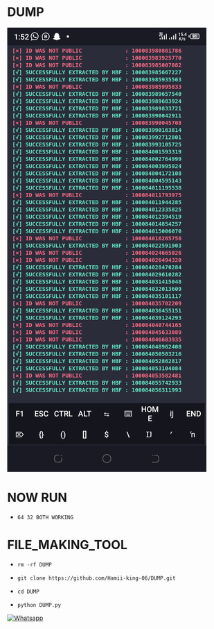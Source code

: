 # DUMP



![Screenshot_20220727-135222.png](https://github.com/Hamii-king-06/DUMP/blob/113757f4e4fa37b7633645de15a690fcce027ac4/Screenshot_20220727-135222.png)

 

# NOW RUN 

- `64 32 BOTH WORKING `

# FILE_MAKING_TOOL

- `rm -rf DUMP`

- `git clone https://github.com/Hamii-king-06/DUMP.git`

- `cd DUMP`

- `python DUMP.py`


 [![Whatsapp](https://img.shields.io/badge/Whatsapp-HAMII-deepgreen?style=flat-square&logo=whatsapp)](https://wa.me/+994401314689)
